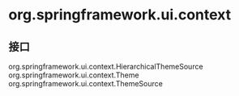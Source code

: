 # org.springframework.ui.context

## 接口

org.springframework.ui.context.HierarchicalThemeSource
org.springframework.ui.context.Theme
org.springframework.ui.context.ThemeSource





